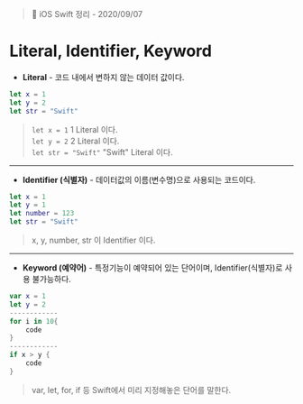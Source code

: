 
  > 📝 iOS Swift 정리 - 2020/09/07

    
  # Literal, Identifier, Keyword


  - **Literal**  - 코드 내에서 변하지 않는 데이터 값이다.
  ```swift
  let x = 1
  let y = 2 
  let str = "Swift"
  ```
 > `let x = 1`  1 Literal 이다.<br>
 > `let y = 2`  2 Literal 이다. <br>
 > `let str = "Swift"` "Swift" Literal 이다. 
-----
  - **Identifier (식별자)** - 데이터값의 이름(변수명)으로 사용되는 코드이다.
  ```swift
  let x = 1
  let y = 1 
  let number = 123
  let str = "Swift"
  ``` 
  > x, y, number, str 이 Identifier 이다. 
-----
  - **Keyword (예약어)** - 특정기능이 예약되어 있는 단어이며, Identifier(식별자)로 사용 불가능하다.

  ```swift
  var x = 1
  let y = 2
  ------------
  for i in 10{
      code
  }
  ------------
  if x > y {
      code
  }
  ```
  > var, let, for, if 등 Swift에서 미리 지정해놓은 단어를 말한다.

